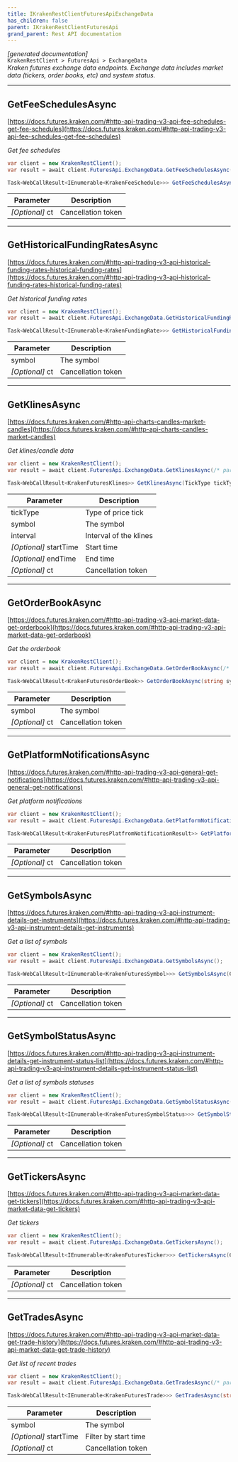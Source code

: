 ```yaml
---
title: IKrakenRestClientFuturesApiExchangeData
has_children: false
parent: IKrakenRestClientFuturesApi
grand_parent: Rest API documentation
---
```

*[generated documentation]*  
`KrakenRestClient > FuturesApi > ExchangeData`  
*Kraken futures exchange data endpoints. Exchange data includes market data (tickers, order books, etc) and system status.*
  

***

## GetFeeSchedulesAsync  

[https://docs.futures.kraken.com/#http-api-trading-v3-api-fee-schedules-get-fee-schedules](https://docs.futures.kraken.com/#http-api-trading-v3-api-fee-schedules-get-fee-schedules)  
<p>

*Get fee schedules*  

```csharp  
var client = new KrakenRestClient();  
var result = await client.FuturesApi.ExchangeData.GetFeeSchedulesAsync();  
```  

```csharp  
Task<WebCallResult<IEnumerable<KrakenFeeSchedule>>> GetFeeSchedulesAsync(CancellationToken ct = default);  
```  

|Parameter|Description|
|---|---|
|_[Optional]_ ct|Cancellation token|

</p>

***

## GetHistoricalFundingRatesAsync  

[https://docs.futures.kraken.com/#http-api-trading-v3-api-historical-funding-rates-historical-funding-rates](https://docs.futures.kraken.com/#http-api-trading-v3-api-historical-funding-rates-historical-funding-rates)  
<p>

*Get historical funding rates*  

```csharp  
var client = new KrakenRestClient();  
var result = await client.FuturesApi.ExchangeData.GetHistoricalFundingRatesAsync(/* parameters */);  
```  

```csharp  
Task<WebCallResult<IEnumerable<KrakenFundingRate>>> GetHistoricalFundingRatesAsync(string symbol, CancellationToken ct = default);  
```  

|Parameter|Description|
|---|---|
|symbol|The symbol|
|_[Optional]_ ct|Cancellation token|

</p>

***

## GetKlinesAsync  

[https://docs.futures.kraken.com/#http-api-charts-candles-market-candles](https://docs.futures.kraken.com/#http-api-charts-candles-market-candles)  
<p>

*Get klines/candle data*  

```csharp  
var client = new KrakenRestClient();  
var result = await client.FuturesApi.ExchangeData.GetKlinesAsync(/* parameters */);  
```  

```csharp  
Task<WebCallResult<KrakenFuturesKlines>> GetKlinesAsync(TickType tickType, string symbol, FuturesKlineInterval interval, DateTime? startTime = default, DateTime? endTime = default, CancellationToken ct = default);  
```  

|Parameter|Description|
|---|---|
|tickType|Type of price tick|
|symbol|The symbol|
|interval|Interval of the klines|
|_[Optional]_ startTime|Start time|
|_[Optional]_ endTime|End time|
|_[Optional]_ ct|Cancellation token|

</p>

***

## GetOrderBookAsync  

[https://docs.futures.kraken.com/#http-api-trading-v3-api-market-data-get-orderbook](https://docs.futures.kraken.com/#http-api-trading-v3-api-market-data-get-orderbook)  
<p>

*Get the orderbook*  

```csharp  
var client = new KrakenRestClient();  
var result = await client.FuturesApi.ExchangeData.GetOrderBookAsync(/* parameters */);  
```  

```csharp  
Task<WebCallResult<KrakenFuturesOrderBook>> GetOrderBookAsync(string symbol, CancellationToken ct = default);  
```  

|Parameter|Description|
|---|---|
|symbol|The symbol|
|_[Optional]_ ct|Cancellation token|

</p>

***

## GetPlatformNotificationsAsync  

[https://docs.futures.kraken.com/#http-api-trading-v3-api-general-get-notifications](https://docs.futures.kraken.com/#http-api-trading-v3-api-general-get-notifications)  
<p>

*Get platform notifications*  

```csharp  
var client = new KrakenRestClient();  
var result = await client.FuturesApi.ExchangeData.GetPlatformNotificationsAsync();  
```  

```csharp  
Task<WebCallResult<KrakenFuturesPlatfromNotificationResult>> GetPlatformNotificationsAsync(CancellationToken ct = default);  
```  

|Parameter|Description|
|---|---|
|_[Optional]_ ct|Cancellation token|

</p>

***

## GetSymbolsAsync  

[https://docs.futures.kraken.com/#http-api-trading-v3-api-instrument-details-get-instruments](https://docs.futures.kraken.com/#http-api-trading-v3-api-instrument-details-get-instruments)  
<p>

*Get a list of symbols*  

```csharp  
var client = new KrakenRestClient();  
var result = await client.FuturesApi.ExchangeData.GetSymbolsAsync();  
```  

```csharp  
Task<WebCallResult<IEnumerable<KrakenFuturesSymbol>>> GetSymbolsAsync(CancellationToken ct = default);  
```  

|Parameter|Description|
|---|---|
|_[Optional]_ ct|Cancellation token|

</p>

***

## GetSymbolStatusAsync  

[https://docs.futures.kraken.com/#http-api-trading-v3-api-instrument-details-get-instrument-status-list](https://docs.futures.kraken.com/#http-api-trading-v3-api-instrument-details-get-instrument-status-list)  
<p>

*Get a list of symbols statuses*  

```csharp  
var client = new KrakenRestClient();  
var result = await client.FuturesApi.ExchangeData.GetSymbolStatusAsync();  
```  

```csharp  
Task<WebCallResult<IEnumerable<KrakenFuturesSymbolStatus>>> GetSymbolStatusAsync(CancellationToken ct = default);  
```  

|Parameter|Description|
|---|---|
|_[Optional]_ ct|Cancellation token|

</p>

***

## GetTickersAsync  

[https://docs.futures.kraken.com/#http-api-trading-v3-api-market-data-get-tickers](https://docs.futures.kraken.com/#http-api-trading-v3-api-market-data-get-tickers)  
<p>

*Get tickers*  

```csharp  
var client = new KrakenRestClient();  
var result = await client.FuturesApi.ExchangeData.GetTickersAsync();  
```  

```csharp  
Task<WebCallResult<IEnumerable<KrakenFuturesTicker>>> GetTickersAsync(CancellationToken ct = default);  
```  

|Parameter|Description|
|---|---|
|_[Optional]_ ct|Cancellation token|

</p>

***

## GetTradesAsync  

[https://docs.futures.kraken.com/#http-api-trading-v3-api-market-data-get-trade-history](https://docs.futures.kraken.com/#http-api-trading-v3-api-market-data-get-trade-history)  
<p>

*Get list of recent trades*  

```csharp  
var client = new KrakenRestClient();  
var result = await client.FuturesApi.ExchangeData.GetTradesAsync(/* parameters */);  
```  

```csharp  
Task<WebCallResult<IEnumerable<KrakenFuturesTrade>>> GetTradesAsync(string symbol, DateTime? startTime = default, CancellationToken ct = default);  
```  

|Parameter|Description|
|---|---|
|symbol|The symbol|
|_[Optional]_ startTime|Filter by start time|
|_[Optional]_ ct|Cancellation token|

</p>
